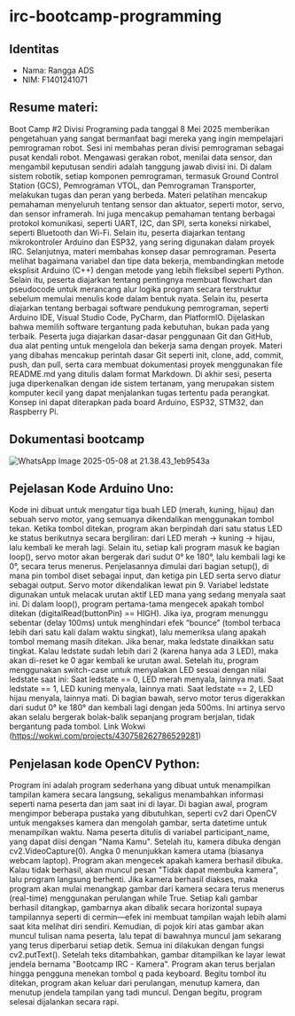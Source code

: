 # irc-bootcamp-programming
## Identitas
- Nama: Rangga ADS
- NIM: F1401241071

## Resume materi:
Boot Camp #2 Divisi Programing pada tanggal 8 Mei 2025 memberikan pengetahuan yang sangat bermanfaat bagi mereka yang ingin mempelajari pemrograman robot.  Sesi ini membahas peran divisi pemrograman sebagai pusat kendali robot.  Mengawasi gerakan robot, menilai data sensor, dan mengambil keputusan sendiri adalah tanggung jawab divisi ini.  Di dalam sistem robotik, setiap komponen pemrograman, termasuk Ground Control Station (GCS), Pemrograman VTOL, dan Pemrograman Transporter, melakukan tugas dan peran yang berbeda.  Materi pelatihan mencakup pemahaman menyeluruh tentang sensor dan aktuator, seperti motor, servo, dan sensor inframerah. Ini juga mencakup pemahaman tentang berbagai protokol komunikasi, seperti UART, I2C, dan SPI, serta koneksi nirkabel, seperti Bluetooth dan Wi-Fi.   Selain itu, peserta diajarkan tentang mikrokontroler Arduino dan ESP32, yang sering digunakan dalam proyek IRC. Selanjutnya, materi membahas konsep dasar pemrograman.  Peserta melihat bagaimana variabel dan tipe data bekerja, membandingkan metode eksplisit Arduino (C++) dengan metode yang lebih fleksibel seperti Python.  Selain itu, peserta diajarkan tentang pentingnya membuat flowchart dan pseudocode untuk merancang alur logika program secara terstruktur sebelum memulai menulis kode dalam bentuk nyata.  Selain itu, peserta diajarkan tentang berbagai software pendukung pemrograman, seperti Arduino IDE, Visual Studio Code, PyCharm, dan PlatformIO. Dijelaskan bahwa memilih software tergantung pada kebutuhan, bukan pada yang terbaik. Peserta juga diajarkan dasar-dasar penggunaan Git dan GitHub, dua alat penting untuk mengelola dan bekerja sama dengan proyek. Materi yang dibahas mencakup perintah dasar Git seperti init, clone, add, commit, push, dan pull, serta cara membuat dokumentasi proyek menggunakan file README.md yang ditulis dalam format Markdown.  Di akhir sesi, peserta juga diperkenalkan dengan ide sistem tertanam, yang merupakan sistem komputer kecil yang dapat menjalankan tugas tertentu pada perangkat. Konsep ini dapat diterapkan pada board Arduino, ESP32, STM32, dan Raspberry Pi.

## Dokumentasi bootcamp
![WhatsApp Image 2025-05-08 at 21.38.43_1eb9543a](https://github.com/user-attachments/assets/7c24a629-fa51-4)

## Pejelasan Kode Arduino Uno:
Kode ini dibuat untuk mengatur tiga buah LED (merah, kuning, hijau) dan sebuah servo motor, yang semuanya dikendalikan menggunakan tombol tekan. Ketika tombol ditekan, program akan berpindah dari satu status LED ke status berikutnya secara bergiliran: dari LED merah → kuning → hijau, lalu kembali ke merah lagi. Selain itu, setiap kali program masuk ke bagian loop(), servo motor akan bergerak dari sudut 0° ke 180°, lalu kembali lagi ke 0°, secara terus menerus. Penjelasannya dimulai dari bagian setup(), di mana pin tombol diset sebagai input, dan ketiga pin LED serta servo diatur sebagai output. Servo motor dikendalikan lewat pin 9. Variabel ledstate digunakan untuk melacak urutan aktif LED mana yang sedang menyala saat ini. Di dalam loop(), program pertama-tama mengecek apakah tombol ditekan (digitalRead(buttonPin) == HIGH). Jika iya, program menunggu sebentar (delay 100ms) untuk menghindari efek “bounce” (tombol terbaca lebih dari satu kali dalam waktu singkat), lalu memeriksa ulang apakah tombol memang masih ditekan. Jika benar, maka ledstate dinaikkan satu tingkat. Kalau ledstate sudah lebih dari 2 (karena hanya ada 3 LED), maka akan di-reset ke 0 agar kembali ke urutan awal.
Setelah itu, program menggunakan switch-case untuk menyalakan LED sesuai dengan nilai ledstate saat ini:
Saat ledstate == 0, LED merah menyala, lainnya mati.
Saat ledstate == 1, LED kuning menyala, lainnya mati.
Saat ledstate == 2, LED hijau menyala, lainnya mati.
Di bagian bawah, servo motor terus digerakkan dari sudut 0° ke 180° dan kembali lagi dengan jeda 500ms. Ini artinya servo akan selalu bergerak bolak-balik sepanjang program berjalan, tidak bergantung pada tombol.
Link Wokwi (https://wokwi.com/projects/430758262786529281)

## Penjelasan kode OpenCV Python:
Program ini adalah program sederhana yang dibuat untuk menampilkan tampilan kamera secara langsung, sekaligus menambahkan informasi seperti nama peserta dan jam saat ini di layar. Di bagian awal, program mengimpor beberapa pustaka yang dibutuhkan, seperti cv2 dari OpenCV untuk mengakses kamera dan mengolah gambar, serta datetime untuk menampilkan waktu. Nama peserta ditulis di variabel participant_name, yang dapat diisi dengan "Nama Kamu". Setelah itu, kamera dibuka dengan cv2.VideoCapture(0). Angka 0 menunjukkan kamera utama (biasanya webcam laptop). Program akan mengecek apakah kamera berhasil dibuka. Kalau tidak berhasil, akan muncul pesan "Tidak dapat membuka kamera", lalu program langsung berhenti. Jika kamera berhasil diakses, maka program akan mulai menangkap gambar dari kamera secara terus menerus (real-time) menggunakan perulangan while True. Setiap kali gambar berhasil ditangkap, gambarnya akan dibalik secara horizontal supaya tampilannya seperti di cermin—efek ini membuat tampilan wajah lebih alami saat kita melihat diri sendiri. Kemudian, di pojok kiri atas gambar akan muncul tulisan nama peserta, lalu tepat di bawahnya muncul jam sekarang yang terus diperbarui setiap detik. Semua ini dilakukan dengan fungsi cv2.putText(). Setelah teks ditambahkan, gambar ditampilkan ke layar lewat jendela bernama "Bootcamp IRC - Kamera". Program akan terus berjalan hingga pengguna menekan tombol q pada keyboard. Begitu tombol itu ditekan, program akan keluar dari perulangan, menutup kamera, dan menutup jendela tampilan yang tadi muncul. Dengan begitu, program selesai dijalankan secara rapi.

